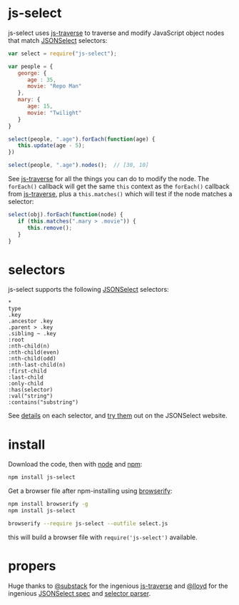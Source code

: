 # js-select

js-select uses [js-traverse](https://github.com/substack/js-traverse) to traverse and modify JavaScript object nodes that match [JSONSelect](http://jsonselect.org/) selectors:

```javascript
var select = require("js-select");

var people = {
   george: {
      age : 35,
      movie: "Repo Man"
   },
   mary: {
      age: 15,
      movie: "Twilight"
   }
}

select(people, ".age").forEach(function(age) {
   this.update(age - 5);
})

select(people, ".age").nodes();  // [30, 10]
```

See [js-traverse](https://github.com/substack/js-traverse) for all the things you can do to modify the node. The `forEach()` callback will get the same `this` context as the `forEach()` callback from [js-traverse](https://github.com/substack/js-traverse), plus a `this.matches()` which will test if the node matches a selector:

```javascript
select(obj).forEach(function(node) {
   if (this.matches(".mary > .movie")) {
      this.remove();
   }
}
```

# selectors

js-select supports the following [JSONSelect](http://jsonselect.org/) selectors:

```
*
type
.key
.ancestor .key
.parent > .key
.sibling ~ .key
:root
:nth-child(n)
:nth-child(even)
:nth-child(odd)
:nth-last-child(n)
:first-child
:last-child
:only-child
:has(selector)
:val("string")
:contains("substring")
```

See [details](http://jsonselect.org/#docs/overview) on each selector, and [try them](http://jsonselect.org/#tryit) out on the JSONSelect website.

# install

Download the code, then with [node](http://nodejs.org) and [npm](http://npmjs.org):

```bash
npm install js-select
```

Get a browser file after npm-installing using [browserify](https://github.com/substack/node-browserify):

```bash
npm install browserify -g
npm install js-select

browserify --require js-select --outfile select.js
```
this will build a browser file with `require('js-select')` available.

# propers

Huge thanks to [@substack](http://github.com/substack) for the ingenious [js-traverse](https://github.com/substack/js-traverse) and [@lloyd](https://github.com/lloyd) for the ingenious [JSONSelect spec](http://http://jsonselect.org/) and [selector parser](http://search.npmjs.org/#/JSONSelect).
